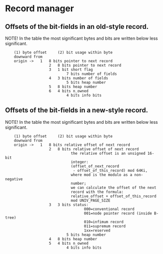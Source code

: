 Record manager
==============


Offsets of the bit-fields in an old-style record.
-------------------------------------------------

NOTE! In the table the
most significant bytes and bits are written below less significant.

        (1) byte offset		(2) bit usage within byte
        downward from
        origin ->	1	8 bits pointer to next record
                        2	8 bits pointer to next record
                        3	1 bit short flag
                                7 bits number of fields
                        4	3 bits number of fields
                                5 bits heap number
                        5	8 bits heap number
                        6	4 bits n_owned
                                4 bits info bits


Offsets of the bit-fields in a new-style record.
------------------------------------------------

NOTE! In the table the
most significant bytes and bits are written below less significant.

        (1) byte offset		(2) bit usage within byte
        downward from
        origin ->	1	8 bits relative offset of next record
                        2	8 bits relative offset of next record
                                  the relative offset is an unsigned 16-bit
                                  integer:
                                  (offset_of_next_record
                                   - offset_of_this_record) mod 64Ki,
                                  where mod is the modulo as a non-negative
                                  number;
                                  we can calculate the offset of the next
                                  record with the formula:
                                  relative_offset + offset_of_this_record
                                  mod UNIV_PAGE_SIZE
                        3	3 bits status:
                                        000=conventional record
                                        001=node pointer record (inside B-tree)
                                        010=infimum record
                                        011=supremum record
                                        1xx=reserved
                                5 bits heap number
                        4	8 bits heap number
                        5	4 bits n_owned
                                4 bits info bits






